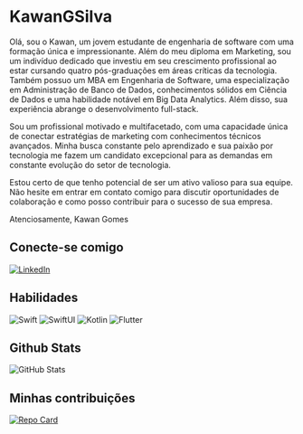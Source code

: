 # KawanGSilva
Olá, sou o Kawan, um jovem estudante de engenharia de software com uma formação única e impressionante. Além do meu diploma em Marketing, sou um indivíduo dedicado que investiu em seu crescimento profissional ao estar cursando quatro pós-graduações em áreas críticas da tecnologia. Também possuo um MBA em Engenharia de Software, uma especialização em Administração de Banco de Dados, conhecimentos sólidos em Ciência de Dados e uma habilidade notável em Big Data Analytics. Além disso, sua experiência abrange o desenvolvimento full-stack.

Sou um profissional motivado e multifacetado, com uma capacidade única de conectar estratégias de marketing com conhecimentos técnicos avançados. Minha busca constante pelo aprendizado e sua paixão por tecnologia me fazem um candidato excepcional para as demandas em constante evolução do setor de tecnologia.

Estou certo de que tenho potencial de ser um ativo valioso para sua equipe. Não hesite em entrar em contato comigo para discutir oportunidades de colaboração e como posso contribuir para o sucesso de sua empresa.

Atenciosamente,
Kawan Gomes

## Conecte-se comigo
[![LinkedIn](https://img.shields.io/badge/LinkedIn-777?style=for-the-badge&logo=linkedin&logoColor=0E76A8)](https://www.linkedin.com/in/kawangsilva/)

## Habilidades
![Swift](https://img.shields.io/badge/Swift-777?style=for-the-badge&logo=swift)
![SwiftUI](https://img.shields.io/badge/SwiftUI-777?style=for-the-badge&logoui)
![Kotlin](https://img.shields.io/badge/Kotlin-777?style=for-the-badge&logo=kotlin)
![Flutter](https://img.shields.io/badge/Flutter-777?style=for-the-badge&logo=flutter)

## Github Stats
![GitHub Stats](https://github-readme-stats.vercel.app/api?username=kawangsilva&theme=transparent&bg_color=000&border_color=30A3DC&show_icons=true&icon_color=30A3DC&title_color=E94D5F&text_color=FFF)

## Minhas contribuições
[![Repo Card](https://github-readme-stats.vercel.app/api/pin/?username=kawangsilva&repo=dio-lab-open-source&bg_color=000&border_color=30A3DC&show_icons=true&icon_color=30A3DC&title_color=E94D5F&text_color=FFF)](https://github.com/SEUUSERNAME/SEUREPOSITORIO)